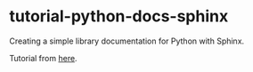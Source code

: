 # tutorial-python-docs-sphinx

Creating a simple library documentation for Python with Sphinx.

Tutorial from [here](https://medium.com/practical-coding/documenting-your-python-library-from-zero-to-website-488f87ae58f5).
